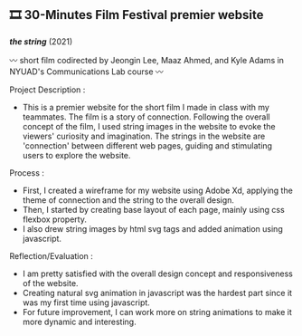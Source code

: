 ## 🎞 30-Minutes Film Festival premier website

***the string*** (2021) 

〰️ short film codirected by Jeongin Lee, Maaz Ahmed, and Kyle Adams in NYUAD's Communications Lab course 〰️

Project Description : 
- This is a premier website for the short film I made in class with my teammates. The film is a story of connection. Following the overall concept of the film, I used string images in the website to evoke the viewers' curiosity and imagination. The strings in the website are 'connection' between different web pages, guiding and stimulating users to explore the website.

Process :
- First, I created a wireframe for my website using Adobe Xd, applying the theme of connection and the string to the overall design.
- Then, I started by creating base layout of each page, mainly using css flexbox property.
- I also drew string images by html svg tags and added animation using javascript.

Reflection/Evaluation :
- I am pretty satisfied with the overall design concept and responsiveness of the website.
- Creating natural svg animation in javascript was the hardest part since it was my first time using javascript.
- For future improvement, I can work more on string animations to make it more dynamic and interesting.
